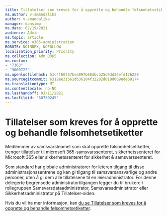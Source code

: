 ```yaml
---
title: Tillatelser som kreves for å opprette og behandle følsomhetsetiketter
ms.author: v-smandalika
author: v-smandalika
manager: dansimp
ms.date: 02/19/2021
audience: Admin
ms.topic: article
ms.service: o365-administration
ROBOTS: NOINDEX, NOFOLLOW
localization_priority: Priority
ms.collection: Adm_O365
ms.custom:
- "7363"
- "9000722"
ms.openlocfilehash: 51c4f60757bea997b68dbcb25d9dd36efd126228
ms.sourcegitcommit: 6312ee31561db36104f32282d019d069ede69174
ms.translationtype: MT
ms.contentlocale: nb-NO
ms.lasthandoff: 03/11/2021
ms.locfileid: "50750245"
---
```

# <a name="permissions-required-to-create-and-manage-sensitivity-labels"></a>Tillatelser som kreves for å opprette og behandle følsomhetsetiketter

Medlemmer av samsvarsteamet som skal opprette følsomhetsetiketter, trenger tillatelser til microsoft 365-samsvarssenteret, sikkerhetssenteret for Microsoft 365 eller sikkerhetssenteret for sikkerhet & samsvarssenteret.

Som standard har globale administratorer for leieren tilgang til disse administrasjonssentrene og kan gi tilgang til samsvarsansvarlige og andre personer, uten å gi dem alle tillatelsene til en leieradministrator. For denne delegerte begrensede  administratortilgangen legger du til brukere i rollegruppen Samsvarsdataadministrator, Samsvarsadministrator eller Sikkerhetsadministrator på Tillatelser-siden.

Hvis du vil ha mer informasjon, kan [du se Tillatelser som kreves for å opprette og behandle følsomhetsetiketter](https://docs.microsoft.com/microsoft-365/compliance/get-started-with-sensitivity-labels).